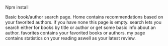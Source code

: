 
Npm install


Basic book/author search page. Home contains recommendations based on your favorited authors. if you have none this page is empty. search lets you search either for books by title or author or get some basic info about an author. favorites contains your favorited books or authors. my page contains statistics on your reading aswell as your latest review.
